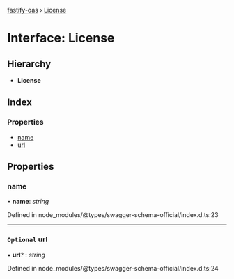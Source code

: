 [fastify-oas](../README.md) › [License](license.md)

# Interface: License

## Hierarchy

* **License**

## Index

### Properties

* [name](license.md#name)
* [url](license.md#optional-url)

## Properties

###  name

• **name**: *string*

Defined in node_modules/@types/swagger-schema-official/index.d.ts:23

___

### `Optional` url

• **url**? : *string*

Defined in node_modules/@types/swagger-schema-official/index.d.ts:24
